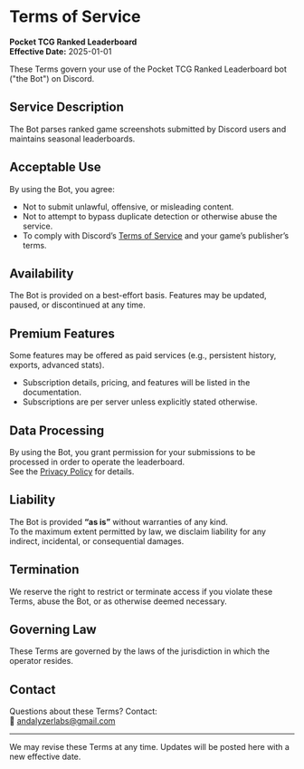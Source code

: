 # Terms of Service
**Pocket TCG Ranked Leaderboard**  
**Effective Date:** 2025-01-01

These Terms govern your use of the Pocket TCG Ranked Leaderboard bot ("the Bot") on Discord.

## Service Description
The Bot parses ranked game screenshots submitted by Discord users and maintains seasonal leaderboards.

## Acceptable Use
By using the Bot, you agree:
- Not to submit unlawful, offensive, or misleading content.
- Not to attempt to bypass duplicate detection or otherwise abuse the service.
- To comply with Discord’s [Terms of Service](https://discord.com/terms) and your game’s publisher’s terms.

## Availability
The Bot is provided on a best-effort basis. Features may be updated, paused, or discontinued at any time.

## Premium Features
Some features may be offered as paid services (e.g., persistent history, exports, advanced stats).  
- Subscription details, pricing, and features will be listed in the documentation.  
- Subscriptions are per server unless explicitly stated otherwise.  

## Data Processing
By using the Bot, you grant permission for your submissions to be processed in order to operate the leaderboard.  
See the [Privacy Policy](privacy-policy.md) for details.

## Liability
The Bot is provided **“as is”** without warranties of any kind.  
To the maximum extent permitted by law, we disclaim liability for any indirect, incidental, or consequential damages.

## Termination
We reserve the right to restrict or terminate access if you violate these Terms, abuse the Bot, or as otherwise deemed necessary.

## Governing Law
These Terms are governed by the laws of the jurisdiction in which the operator resides.

## Contact
Questions about these Terms? Contact:  
📧 [andalyzerlabs@gmail.com](mailto:andalyzerlabs@gmail.com)

---

We may revise these Terms at any time. Updates will be posted here with a new effective date.
